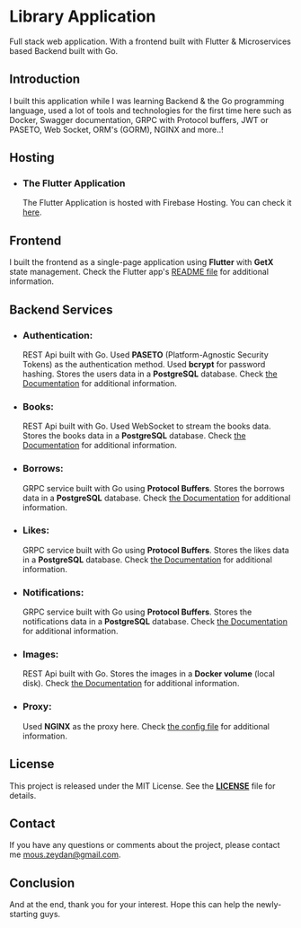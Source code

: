 # Library Application
Full stack web application. With a frontend built with Flutter & Microservices based Backend built with Go.

## Introduction
I built this application while I was learning Backend & the Go programming language, used a lot of tools and technologies for the first time here such as Docker, Swagger documentation, GRPC with Protocol buffers, JWT or PASETO, Web Socket, ORM's (GORM), NGINX and more..!

## Hosting
- ### The Flutter Application
    The Flutter Application is hosted with Firebase Hosting. You can check it [here](https://library-app-aefc9.web.app).

## Frontend
I built the frontend as a single-page application using **Flutter** with **GetX** state management.
Check the Flutter app's [README file](https://github.com/MousaZa/library-app-go/blob/main/library_ui/README.md) for additional information.


## Backend Services

- ### Authentication:
    REST Api built with Go.
    Used **PASETO** (Platform-Agnostic Security Tokens) as the authentication method. 
    Used **bcrypt** for password hashing.
    Stores the users data in a **PostgreSQL** database.
    Check [the Documentation](https://github.com/MousaZa/library-app-go/blob/main/auth/doc.md) for additional information.
- ### Books:
    REST Api built with Go. 
    Used WebSocket to stream the books data.
    Stores the books data in a **PostgreSQL** database.
    Check [the Documentation](https://github.com/MousaZa/library-app-go/blob/main/books/doc.md) for additional information.
- ### Borrows:
    GRPC service built with Go using **Protocol Buffers**.
    Stores the borrows data in a **PostgreSQL** database.
    Check [the Documentation](https://github.com/MousaZa/library-app-go/blob/main/borrows/doc.md) for additional information.
- ### Likes:
    GRPC service built with Go using **Protocol Buffers**.
    Stores the likes data in a **PostgreSQL** database.
    Check [the Documentation](https://github.com/MousaZa/library-app-go/blob/main/likes/doc.md) for additional information.
- ### Notifications:
    GRPC service built with Go using **Protocol Buffers**.
    Stores the notifications data in a **PostgreSQL** database.
    Check [the Documentation](https://github.com/MousaZa/library-app-go/blob/main/notifications/doc.md) for additional information.
- ### Images:
    REST Api built with Go. 
    Stores the images in a **Docker volume** (local disk).
    Check [the Documentation](https://github.com/MousaZa/library-app-go/blob/main/images/doc.md) for additional information.

- ### Proxy:
    Used **NGINX** as the proxy here.
    Check [the config file](https://github.com/MousaZa/library-app-go/blob/main/proxy/default.conf) for additional information.

## License

This project is released under the MIT License. See the **[LICENSE](https://www.github.com/MousaZa/library-app-go/blob/main/LICENSE)** file for details.

## Contact

If you have any questions or comments about the project, please contact me mous.zeydan@gmail.com.

## Conclusion
And at the end, thank you for your interest. Hope this can help the newly-starting guys.   